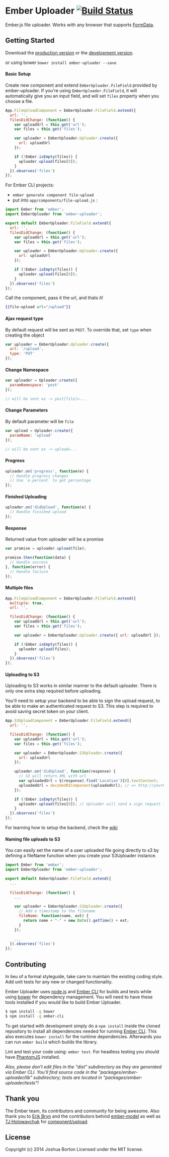 # Ember Uploader [![Build Status](https://travis-ci.org/benefitcloud/ember-uploader.svg?branch=master)](https://travis-ci.org/benefitcloud/ember-uploader)

Ember.js file uploader. Works with any browser that supports [FormData](http://caniuse.com/#search=FormData).

## Getting Started

Download the [production version][min] or the [development version][max].

[min]: https://raw.github.com/benefitcloud/ember-uploader/master/dist/ember-uploader.min.js
[max]: https://raw.github.com/benefitcloud/ember-uploader/master/dist/ember-uploader.js

or using bower `bower install ember-uploader --save`

#### Basic Setup
Create new component and extend `EmberUploader.FileField` provided by ember-uploader. If you're using `EmberUploader.FileField`, it will automatically give you an input field, and will set `files` property when you choose a file.

```js
App.FileUploadComponent = EmberUploader.FileField.extend({
  url: '',
  filesDidChange: (function() {
    var uploadUrl = this.get('url');
    var files = this.get('files');

    var uploader = EmberUploader.Uploader.create({
      url: uploadUrl
    });

    if (!Ember.isEmpty(files)) {
      uploader.upload(files[0]);
    }
  }).observes('files')
});
```
For Ember CLI projects:
* `ember generate component file-upload`
* put into `app/components/file-upload.js` :

```js
import Ember from 'ember';
import EmberUploader from 'ember-uploader';

export default EmberUploader.FileField.extend({
  url: '',
  filesDidChange: (function() {
    var uploadUrl = this.get('url');
    var files = this.get('files');

    var uploader = EmberUploader.Uploader.create({
      url: uploadUrl
    });

    if (!Ember.isEmpty(files)) {
      uploader.upload(files[0]);
    }
  }).observes('files')
});
```

Call the component, pass it the url, and thats it!
```hbs
{{file-upload url="/upload"}}
```

#### Ajax request type
By default request will be sent as `POST`. To override that, set `type` when creating the object

```js
var uploader = EmberUploader.Uploader.create({
  url: '/upload',
  type: 'PUT'
});
```

#### Change Namespace

```js
var uploader = Uploader.create({
  paramNamespace: 'post'
});

// will be sent as -> post[file]=...
```

#### Change Parameters
By default parameter will be `file`

```js
var upload = Uploader.create({
  paramName: 'upload'
});

// will be sent as -> upload=...
```

#### Progress

```js
uploader.on('progress', function(e) {
  // Handle progress changes
  // Use `e.percent` to get percentage
});
```

#### Finished Uploading

```js
uploader.on('didUpload', function(e) {
  // Handle finished upload
});
```

#### Response
Returned value from uploader will be a promise

```js
var promise = uploader.upload(file);

promise.then(function(data) {
  // Handle success
}, function(error) {
  // Handle failure
});
```

#### Multiple files
```js
App.FileUploadComponent = EmberUploader.FileField.extend({
  multiple: true,
  url: '',

  filesDidChange: (function() {
    var uploadUrl = this.get('url');
    var files = this.get('files');

    var uploader = EmberUploader.Uploader.create({ url: uploadUrl });

    if (!Ember.isEmpty(files)) {
      uploader.upload(files);
    }
  }).observes('files')
});
```

#### Uploading to S3

Uploading to S3 works in similar manner to the default uploader. There is only
one extra step required before uploading.

You'll need to setup your backend to be able to sign the upload request, to be
able to make an authenticated request to S3. This step is required to avoid
saving secret token on your client.

```js
App.S3UploadComponent = EmberUploader.FileField.extend({
  url: '',

  filesDidChange: (function() {
    var uploadUrl = this.get('url');
    var files = this.get('files');

    var uploader = EmberUploader.S3Uploader.create({
      url: uploadUrl
    });

    uploader.on('didUpload', function(response) {
      // S3 will return XML with url
      var uploadedUrl = $(response).find('Location')[0].textContent;
      uploadedUrl = decodeURIComponent(uploadedUrl); // => http://yourbucket.s3.amazonaws.com/file.png
    });

    if (!Ember.isEmpty(files)) {
      uploader.upload(files[0]); // Uploader will send a sign request then upload to S3
    }
  }).observes('files')
});

```

For learning how to setup the backend, check the [wiki](https://github.com/benefitcloud/ember-uploader/wiki/S3-Server-Setup)

#### Naming file uploads to S3
You can easily set the name of a user uploaded file going directly to s3 by defining a fileName function when you create your S3Uploader instance.

```js
import Ember from 'ember';
import EmberUploader from 'ember-uploader';

export default EmberUploader.FileField.extend({
  ...
  
  filesDidChange: (function() {
    ...

    var uploader = EmberUploader.S3Uploader.create({
      // Add a timestamp to the filename
      fileName: function(name, ext) {
        return name + "-" + new Date().getTime() + ext;
      }
    });
    
    ...
  }).observes('files')
});

```

## Contributing
In lieu of a formal styleguide, take care to maintain the existing coding style. Add unit tests for any new or changed functionality.

Ember Uploader uses [node.js](http://nodejs.org) and [Ember CLI](http://www.ember-cli.com/) for builds and tests while using [bower](http://bower.io/) for dependency management. You will need to have these tools installed if you would like to build Ember Uploader.

```sh
$ npm install -g bower
$ npm install -g ember-cli
```

To get started with development simply do a `npm install` inside the cloned repository to install all dependencies needed for running [Ember CLI](http://www.ember-cli.com/). This also executes `bower install` for the runtime dependencies. Afterwards you can run `ember build` which builds the library.

Lint and test your code using: `ember test`. For headless testing you should have [PhantomJS](http://phantomjs.org/) installed.

_Also, please don't edit files in the "dist" subdirectory as they are generated via Ember CLI. You'll find source code in the "packages/ember-uploader/lib" subdirectory; tests are located in "packages/ember-uploader/tests"!_

## Thank you
The Ember team, its contributors and community for being awesome. Also thank you to [Erik Bryn](http://twitter.com/ebryn) and the contributors behind [ember-model](http://github.com/ebryn/ember-model) as well as [TJ Holowaychuk](http://twitter.com/tjholowaychuk) for [component/upload](http://github.com/component/upload).

## License
Copyright (c) 2014 Joshua Borton
Licensed under the MIT license.
